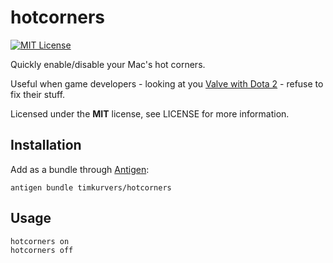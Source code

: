 # hotcorners

[![MIT License](https://badgen.net/github/license/timkurvers/hotcorners)](LICENSE.md)

Quickly enable/disable your Mac's hot corners.

Useful when game developers - looking at you [Valve with Dota 2] - refuse to fix their stuff.

Licensed under the **MIT** license, see LICENSE for more information.

## Installation

Add as a bundle through [Antigen]:

```shell
antigen bundle timkurvers/hotcorners
```

## Usage

```shell
hotcorners on
hotcorners off
```

[Antigen]: https://github.com/zsh-users/antigen
[Valve with Dota 2]: https://dev.dota2.com/showthread.php?t=98174
